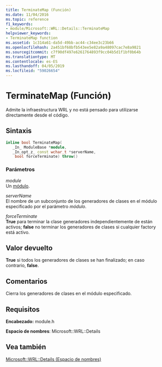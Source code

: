 ```yaml
---
title: TerminateMap (Función)
ms.date: 11/04/2016
ms.topic: reference
f1_keywords:
- module/Microsoft::WRL::Details::TerminateMap
helpviewer_keywords:
- TerminateMap function
ms.assetid: 1c314a61-da5d-49bb-ac44-c34ee3c23b66
ms.openlocfilehash: 2a451bf68bfb543ee5e82a9a48097cac7e8a9821
ms.sourcegitcommit: c7f90df497e6261764893f9cc04b5d1f1bf0b64b
ms.translationtype: MT
ms.contentlocale: es-ES
ms.lasthandoff: 04/05/2019
ms.locfileid: "59026654"
---
```

# <a name="terminatemap-function"></a>TerminateMap (Función)

Admite la infraestructura WRL y no está pensado para utilizarse directamente desde el código.

## <a name="syntax"></a>Sintaxis

```cpp
inline bool TerminateMap(
   _In_ ModuleBase *module,
   _In_opt_z_ const wchar_t *serverName,
    bool forceTerminate) throw()
```

### <a name="parameters"></a>Parámetros

*module*<br/>
Un [módulo](module-class.md).

*serverName*<br/>
El nombre de un subconjunto de los generadores de clases en el módulo especificado por el parámetro *módulo*.

*forceTerminate*<br/>
**True** para terminar la clase generadores independientemente de están activos; **false** no terminar los generadores de clases si cualquier factory está activo.

## <a name="return-value"></a>Valor devuelto

**True** si todos los generadores de clases se han finalizado; en caso contrario, **false**.

## <a name="remarks"></a>Comentarios

Cierra los generadores de clases en el módulo especificado.

## <a name="requirements"></a>Requisitos

**Encabezado:** module.h

**Espacio de nombres**: Microsoft::WRL::Details

## <a name="see-also"></a>Vea también

[Microsoft::WRL::Details (Espacio de nombres)](microsoft-wrl-details-namespace.md)